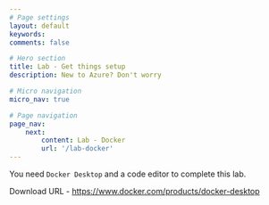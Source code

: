 ```yaml
---
# Page settings
layout: default
keywords:
comments: false

# Hero section
title: Lab - Get things setup
description: New to Azure? Don't worry

# Micro navigation
micro_nav: true

# Page navigation
page_nav:
    next: 
        content: Lab - Docker
        url: '/lab-docker'
---
```


You need `Docker Desktop` and a code editor to complete this lab.

Download URL - https://www.docker.com/products/docker-desktop